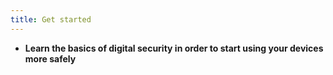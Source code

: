 ```yaml
---
title: Get started
---
```

- **Learn the basics of digital security in order to start using your devices more safely**
